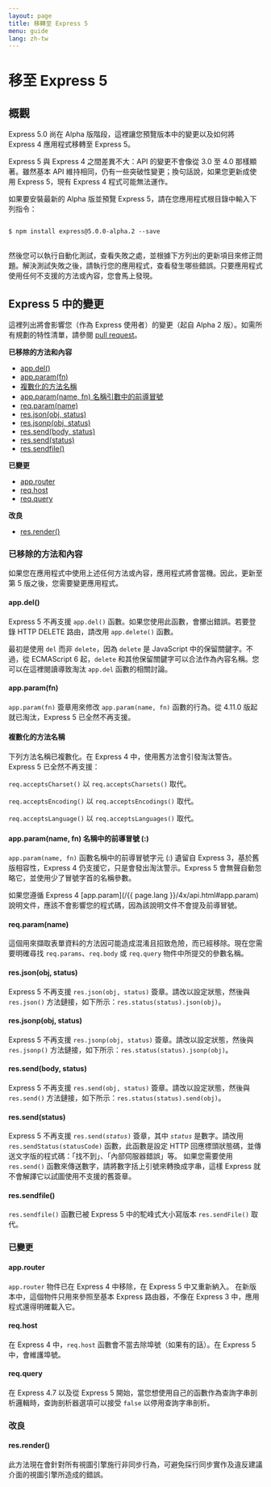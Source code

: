 ```yaml
---
layout: page
title: 移轉至 Express 5
menu: guide
lang: zh-tw
---
```


# 移至 Express 5

<h2 id="overview">概觀</h2>

Express 5.0 尚在 Alpha 版階段，這裡讓您預覽版本中的變更以及如何將 Express 4 應用程式移轉至 Express 5。

Express 5 與 Express 4 之間差異不大：API 的變更不會像從 3.0 至 4.0 那樣顯著。雖然基本 API 維持相同，仍有一些突破性變更；換句話說，如果您更新成使用 Express 5，現有 Express 4 程式可能無法運作。

如果要安裝最新的 Alpha 版並預覽 Express 5，請在您應用程式根目錄中輸入下列指令：

<pre>
<code class="language-sh" translate="no">
$ npm install express@5.0.0-alpha.2 --save
</code>
</pre>

然後您可以執行自動化測試，查看失敗之處，並根據下方列出的更新項目來修正問題。解決測試失敗之後，請執行您的應用程式，查看發生哪些錯誤。只要應用程式使用任何不支援的方法或內容，您會馬上發現。

<h2 id="changes">Express 5 中的變更</h2>

這裡列出將會影響您（作為 Express 使用者）的變更（起自 Alpha 2 版）。如需所有規劃的特性清單，請參閱 [pull request](https://github.com/expressjs/express/pull/2237)。

**已移除的方法和內容**

<ul class="doclist">
  <li><a href="#app.del">app.del()</a></li>
  <li><a href="#app.param">app.param(fn)</a></li>
  <li><a href="#plural">複數化的方法名稱</a></li>
  <li><a href="#leading">app.param(name, fn) 名稱引數中的前導冒號</a></li>
  <li><a href="#req.param">req.param(name)</a></li>
  <li><a href="#res.json">res.json(obj, status)</a></li>
  <li><a href="#res.jsonp">res.jsonp(obj, status)</a></li>
  <li><a href="#res.send.body">res.send(body, status)</a></li>
  <li><a href="#res.send.status">res.send(status)</a></li>
  <li><a href="#res.sendfile">res.sendfile()</a></li>
</ul>

**已變更**

<ul class="doclist">
  <li><a href="#app.router">app.router</a></li>
  <li><a href="#req.host">req.host</a></li>
  <li><a href="#req.query">req.query</a></li>
</ul>

**改良**

<ul class="doclist">
  <li><a href="#res.render">res.render()</a></li>
</ul>

<h3>已移除的方法和內容</h3>

如果您在應用程式中使用上述任何方法或內容，應用程式將會當機。因此，更新至第 5 版之後，您需要變更應用程式。

<h4 id="app.del">app.del()</h4>

Express 5 不再支援 `app.del()` 函數。如果您使用此函數，會擲出錯誤。若要登錄 HTTP DELETE 路由，請改用 `app.delete()` 函數。

最初是使用 `del` 而非 `delete`，因為 `delete` 是 JavaScript 中的保留關鍵字。不過，從 ECMAScript 6 起，`delete` 和其他保留關鍵字可以合法作為內容名稱。您可以在這裡閱讀導致淘汰 `app.del` 函數的相關討論。

<h4 id="app.param">app.param(fn)</h4>

`app.param(fn)` 簽章用來修改 `app.param(name, fn)` 函數的行為。從 4.11.0 版起就已淘汰，Express 5 已全然不再支援。

<h4 id="plural">複數化的方法名稱</h4>

下列方法名稱已複數化。在 Express 4 中，使用舊方法會引發淘汰警告。Express 5 已全然不再支援：

`req.acceptsCharset()` 以 `req.acceptsCharsets()` 取代。

`req.acceptsEncoding()` 以 `req.acceptsEncodings()` 取代。

`req.acceptsLanguage()` 以 `req.acceptsLanguages()` 取代。

<h4 id="leading">app.param(name, fn) 名稱中的前導冒號 (:)</h4>

`app.param(name, fn)` 函數名稱中的前導冒號字元 (:) 遺留自 Express 3，基於舊版相容性，Express 4 仍支援它，只是會發出淘汰警示。Express 5 會無聲自動忽略它，並使用少了冒號字首的名稱參數。

如果您遵循 Express 4 [app.param](/{{ page.lang }}/4x/api.html#app.param) 說明文件，應該不會影響您的程式碼，因為該說明文件不會提及前導冒號。

<h4 id="req.param">req.param(name)</h4>

這個用來擷取表單資料的方法因可能造成混淆且招致危險，而已經移除。現在您需要明確尋找 `req.params`、`req.body` 或 `req.query` 物件中所提交的參數名稱。

<h4 id="res.json">res.json(obj, status)</h4>

Express 5 不再支援 `res.json(obj, status)` 簽章。請改以設定狀態，然後與 `res.json()` 方法鏈接，如下所示：`res.status(status).json(obj)`。

<h4 id="res.jsonp">res.jsonp(obj, status)</h4>

Express 5 不再支援 `res.jsonp(obj, status)` 簽章。請改以設定狀態，然後與 `res.jsonp()` 方法鏈接，如下所示：`res.status(status).jsonp(obj)`。

<h4 id="res.send.body">res.send(body, status)</h4>

Express 5 不再支援 `res.send(obj, status)` 簽章。請改以設定狀態，然後與 `res.send()` 方法鏈接，如下所示：`res.status(status).send(obj)`。

<h4 id="res.send.status">res.send(status)</h4>

Express 5 不再支援 <code>res.send(<em>status</em>)</code> 簽章，其中 *`status`* 是數字。請改用 `res.sendStatus(statusCode)` 函數，此函數是設定 HTTP 回應標頭狀態碼，並傳送文字版的程式碼：「找不到」、「內部伺服器錯誤」等。
如果您需要使用 `res.send()` 函數來傳送數字，請將數字括上引號來轉換成字串，這樣 Express 就不會解譯它以試圖使用不支援的舊簽章。

<h4 id="res.sendfile">res.sendfile()</h4>

`res.sendfile()` 函數已被 Express 5 中的駝峰式大小寫版本 `res.sendFile()` 取代。

<h3>已變更</h3>

<h4 id="app.router">app.router</h4>

`app.router` 物件已在 Express 4 中移除，在 Express 5 中又重新納入。
在新版本中，這個物件只用來參照至基本 Express 路由器，不像在 Express 3 中，應用程式還得明確載入它。

<h4 id="req.host">req.host</h4>

在 Express 4 中，`req.host` 函數會不當去除埠號（如果有的話）。在 Express 5 中，會維護埠號。

<h4 id="req.query">req.query</h4>

在 Express 4.7 以及從 Express 5 開始，當您想使用自己的函數作為查詢字串剖析邏輯時，查詢剖析器選項可以接受 `false` 以停用查詢字串剖析。

<h3>改良</h3>

<h4 id="res.render">res.render()</h4>

此方法現在會針對所有視圖引擎施行非同步行為，可避免採行同步實作及違反建議介面的視圖引擎所造成的錯誤。

